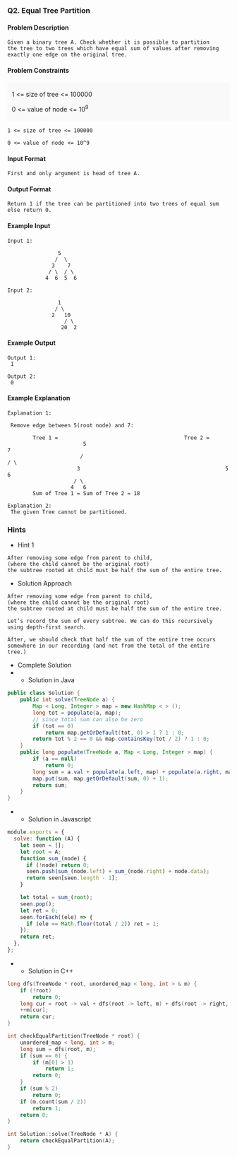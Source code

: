 ### Q2. Equal Tree Partition
#### Problem Description
```text
Given a binary tree A. Check whether it is possible to partition 
the tree to two trees which have equal sum of values after removing 
exactly one edge on the original tree.
```
#### Problem Constraints
<div style="background-color: #f9f9f9; padding: 5px 10px;">
    <p>1 &lt;= size of tree &lt;= 100000</p>
    <p>0 &lt;= value of node &lt;= 10<sup>9</sup></p>
</div>

```text
1 <= size of tree <= 100000

0 <= value of node <= 10^9
```
#### Input Format
```text
First and only argument is head of tree A.
```
#### Output Format
```text
Return 1 if the tree can be partitioned into two trees of equal sum 
else return 0.
```
#### Example Input
```text
Input 1:
 
                5
               /  \
              3    7
             / \  / \
            4  6  5  6

Input 2:
 
                1
               / \
              2   10
                  / \
                 20  2
```
#### Example Output
```text
Output 1:
 1

Output 2:
 0
```
#### Example Explanation
```text
Explanation 1:

 Remove edge between 5(root node) and 7: 
 
        Tree 1 =                                        Tree 2 =
                        5                                              7
                       /                                              / \
                      3                                              5   6    
                     / \
                    4   6
        Sum of Tree 1 = Sum of Tree 2 = 18

Explanation 2:
 The given Tree cannot be partitioned.
```
### Hints
* Hint 1
```text
After removing some edge from parent to child,
(where the child cannot be the original root)
the subtree rooted at child must be half the sum of the entire tree.
```
* Solution Approach
```text
After removing some edge from parent to child,
(where the child cannot be the original root)
the subtree rooted at child must be half the sum of the entire tree.

Let’s record the sum of every subtree. We can do this recursively 
using depth-first search.

After, we should check that half the sum of the entire tree occurs 
somewhere in our recording (and not from the total of the entire tree.)
```
* Complete Solution
* * Solution in Java
```java
public class Solution {
    public int solve(TreeNode a) {
        Map < Long, Integer > map = new HashMap < > ();
        long tot = populate(a, map);
        // since total sum can also be zero
        if (tot == 0) 
            return map.getOrDefault(tot, 0) > 1 ? 1 : 0;
        return tot % 2 == 0 && map.containsKey(tot / 2) ? 1 : 0;
    }
    public long populate(TreeNode a, Map < Long, Integer > map) {
        if (a == null) 
            return 0;
        long sum = a.val + populate(a.left, map) + populate(a.right, map);
        map.put(sum, map.getOrDefault(sum, 0) + 1);
        return sum;
    }
}
```
* * Solution in Javascript
```javascript
module.exports = {
  solve: function (A) {
    let seen = [];
    let root = A;
    function sum_(node) {
      if (!node) return 0;
      seen.push(sum_(node.left) + sum_(node.right) + node.data);
      return seen[seen.length - 1];
    }

    let total = sum_(root);
    seen.pop();
    let ret = 0;
    seen.forEach((ele) => {
      if (ele == Math.floor(total / 2)) ret = 1;
    });
    return ret;
  },
};
```
* * Solution in C++
```cpp
long dfs(TreeNode * root, unordered_map < long, int > & m) {
    if (!root)
        return 0;
    long cur = root -> val + dfs(root -> left, m) + dfs(root -> right, m);
    ++m[cur];
    return cur;
}

int checkEqualPartition(TreeNode * root) {
    unordered_map < long, int > m;
    long sum = dfs(root, m);
    if (sum == 0) {
        if (m[0] > 1)
            return 1;
        return 0;
    }
    if (sum % 2)
        return 0;
    if (m.count(sum / 2))
        return 1;
    return 0;
}

int Solution::solve(TreeNode * A) {
    return checkEqualPartition(A);
}
```

